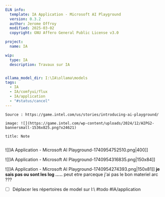 ```yaml
---
ELN info:
  template: IA Application - Microsoft AI Playground
  version: 0.3.2
  author: Jerome Offroy
  modified: 2025-03-02
  copyright: GNU Affero General Public License v3.0

project:
  name: IA

wip:
  type: IA
  description: Travaux sur IA


ollama_model_dir: I:\IA\ollama\models
tags:
  - IA
  - IA/comfyui/flux
  - IA/application
  - "#status/cancel"
---
```

````ad-tip
Source : https://game.intel.com/us/stories/introducing-ai-playground/

image: ![](https://game.intel.com/wp-content/uploads/2024/12/AIPG2-bannersmall-1536x825.png?x24621)

````

````ad-note
title: Note
 

````

![[IA Application - Microsoft AI Playground-1740954752510.png|400]]

![[IA Application - Microsoft AI Playground-1740954316835.png|150x84]]

![[IA Application - Microsoft AI Playground-1740954274393.png|150x81]]
**je sais pas ou sont les log .....** 
peut etre parceque j'ai pas le bon materiel arc ??? 
- [ ] Déplacer les répertoires de model sur I:\ #todo #IA/application 